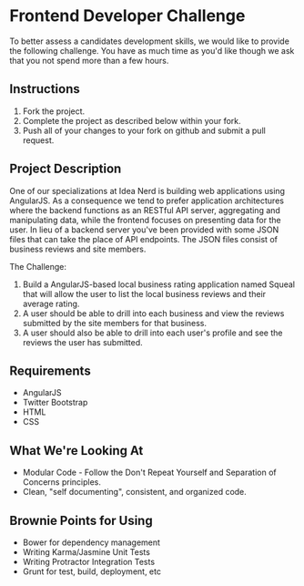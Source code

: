 # Frontend Developer Challenge #

To better assess a candidates development skills, we would like to provide the following challenge. 
You have as much time as you'd like though we ask that you not spend more than a few hours.

## Instructions ##

1. Fork the project.
2. Complete the project as described below within your fork.
3. Push all of your changes to your fork on github and submit a pull request.

## Project Description ##

One of our specializations at Idea Nerd is building web applications using AngularJS. As a consequence we tend to prefer application
architectures where the backend functions as an RESTful API server, aggregating and manipulating data, while the frontend focuses
on presenting data for the user. In lieu of a backend server you've been provided with some JSON files that can take the place
of API endpoints. The JSON files consist of business reviews and site members.

The Challenge:

1. Build a AngularJS-based local business rating application named Squeal that will allow the user to list the local business reviews
and their average rating.
2. A user should be able to drill into each business and view the reviews submitted by the site members for that business.
3. A user should also be able to drill into each user's profile and see the reviews the user has submitted.

## Requirements ##
+ AngularJS
+ Twitter Bootstrap
+ HTML
+ CSS

## What We're Looking At ##
+ Modular Code - Follow the Don't Repeat Yourself and Separation of Concerns principles.
+ Clean, "self documenting", consistent, and organized code.

## Brownie Points for Using ##
+ Bower for dependency management
+ Writing Karma/Jasmine Unit Tests
+ Writing Protractor Integration Tests
+ Grunt for test, build, deployment, etc
